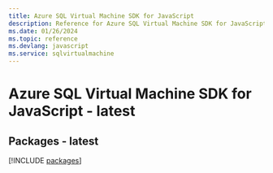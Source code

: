 ```yaml
---
title: Azure SQL Virtual Machine SDK for JavaScript
description: Reference for Azure SQL Virtual Machine SDK for JavaScript
ms.date: 01/26/2024
ms.topic: reference
ms.devlang: javascript
ms.service: sqlvirtualmachine
---
```

# Azure SQL Virtual Machine SDK for JavaScript - latest
## Packages - latest
[!INCLUDE [packages](sql-virtual-machine-index.md)]